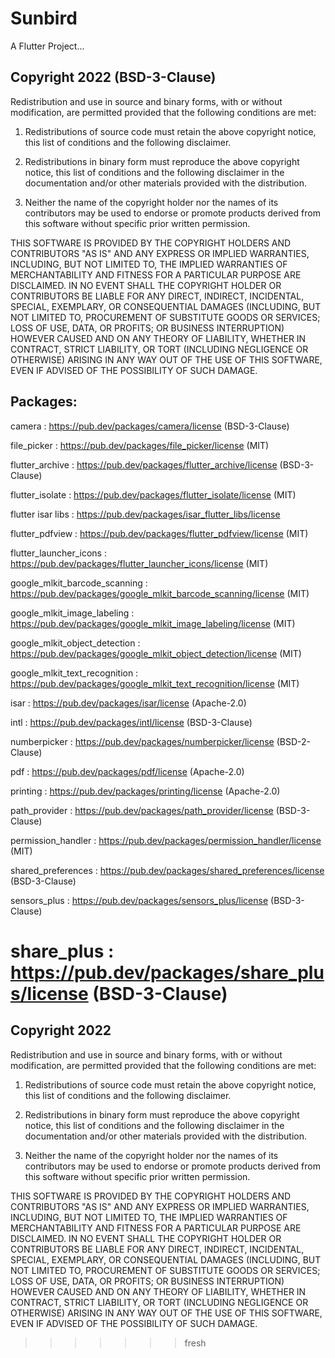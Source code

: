 
# Sunbird

A Flutter Project...

## Copyright 2022 (BSD-3-Clause)

Redistribution and use in source and binary forms, with or without modification, are permitted provided that the following conditions are met:

1. Redistributions of source code must retain the above copyright notice, this list of conditions and the following disclaimer.

2. Redistributions in binary form must reproduce the above copyright notice, this list of conditions and the following disclaimer in the documentation and/or other materials provided with the distribution.

3. Neither the name of the copyright holder nor the names of its contributors may be used to endorse or promote products derived from this software without specific prior written permission.

THIS SOFTWARE IS PROVIDED BY THE COPYRIGHT HOLDERS AND CONTRIBUTORS "AS IS" AND ANY EXPRESS OR IMPLIED WARRANTIES, INCLUDING, BUT NOT LIMITED TO, THE IMPLIED WARRANTIES OF MERCHANTABILITY AND FITNESS FOR A PARTICULAR PURPOSE ARE DISCLAIMED. IN NO EVENT SHALL THE COPYRIGHT HOLDER OR CONTRIBUTORS BE LIABLE FOR ANY DIRECT, INDIRECT, INCIDENTAL, SPECIAL, EXEMPLARY, OR CONSEQUENTIAL DAMAGES (INCLUDING, BUT NOT LIMITED TO, PROCUREMENT OF SUBSTITUTE GOODS OR SERVICES; LOSS OF USE, DATA, OR PROFITS; OR BUSINESS INTERRUPTION) HOWEVER CAUSED AND ON ANY THEORY OF LIABILITY, WHETHER IN CONTRACT, STRICT LIABILITY, OR TORT (INCLUDING NEGLIGENCE OR OTHERWISE) ARISING IN ANY WAY OUT OF THE USE OF THIS SOFTWARE, EVEN IF ADVISED OF THE POSSIBILITY OF SUCH DAMAGE.


## Packages:

camera : https://pub.dev/packages/camera/license (BSD-3-Clause)

file_picker : https://pub.dev/packages/file_picker/license (MIT)

flutter_archive : https://pub.dev/packages/flutter_archive/license (BSD-3-Clause)

flutter_isolate : https://pub.dev/packages/flutter_isolate/license (MIT)

flutter isar libs : https://pub.dev/packages/isar_flutter_libs/license

flutter_pdfview : https://pub.dev/packages/flutter_pdfview/license (MIT)

flutter_launcher_icons : https://pub.dev/packages/flutter_launcher_icons/license (MIT)

google_mlkit_barcode_scanning : https://pub.dev/packages/google_mlkit_barcode_scanning/license (MIT)

google_mlkit_image_labeling : https://pub.dev/packages/google_mlkit_image_labeling/license (MIT)
 
google_mlkit_object_detection : https://pub.dev/packages/google_mlkit_object_detection/license (MIT)
 
google_mlkit_text_recognition : https://pub.dev/packages/google_mlkit_text_recognition/license (MIT)

isar : https://pub.dev/packages/isar/license (Apache-2.0)

intl : https://pub.dev/packages/intl/license (BSD-3-Clause)

numberpicker : https://pub.dev/packages/numberpicker/license (BSD-2-Clause)

pdf : https://pub.dev/packages/pdf/license (Apache-2.0)

printing : https://pub.dev/packages/printing/license (Apache-2.0)

path_provider : https://pub.dev/packages/path_provider/license (BSD-3-Clause)

permission_handler : https://pub.dev/packages/permission_handler/license (MIT)

shared_preferences : https://pub.dev/packages/shared_preferences/license (BSD-3-Clause)

sensors_plus : https://pub.dev/packages/sensors_plus/license (BSD-3-Clause)

share_plus : https://pub.dev/packages/share_plus/license (BSD-3-Clause)
=======
## Copyright 2022

Redistribution and use in source and binary forms, with or without modification, are permitted provided that the following conditions are met:

1. Redistributions of source code must retain the above copyright notice, this list of conditions and the following disclaimer.

2. Redistributions in binary form must reproduce the above copyright notice, this list of conditions and the following disclaimer in the documentation and/or other materials provided with the distribution.

3. Neither the name of the copyright holder nor the names of its contributors may be used to endorse or promote products derived from this software without specific prior written permission.

THIS SOFTWARE IS PROVIDED BY THE COPYRIGHT HOLDERS AND CONTRIBUTORS "AS IS" AND ANY EXPRESS OR IMPLIED WARRANTIES, INCLUDING, BUT NOT LIMITED TO, THE IMPLIED WARRANTIES OF MERCHANTABILITY AND FITNESS FOR A PARTICULAR PURPOSE ARE DISCLAIMED. IN NO EVENT SHALL THE COPYRIGHT HOLDER OR CONTRIBUTORS BE LIABLE FOR ANY DIRECT, INDIRECT, INCIDENTAL, SPECIAL, EXEMPLARY, OR CONSEQUENTIAL DAMAGES (INCLUDING, BUT NOT LIMITED TO, PROCUREMENT OF SUBSTITUTE GOODS OR SERVICES; LOSS OF USE, DATA, OR PROFITS; OR BUSINESS INTERRUPTION) HOWEVER CAUSED AND ON ANY THEORY OF LIABILITY, WHETHER IN CONTRACT, STRICT LIABILITY, OR TORT (INCLUDING NEGLIGENCE OR OTHERWISE) ARISING IN ANY WAY OUT OF THE USE OF THIS SOFTWARE, EVEN IF ADVISED OF THE POSSIBILITY OF SUCH DAMAGE.
>>>>>>> fresh
